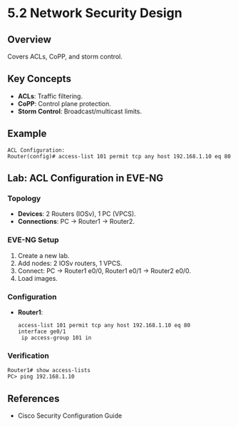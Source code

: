 # 5.2 Network Security Design

## Overview
Covers ACLs, CoPP, and storm control.

## Key Concepts
- **ACLs**: Traffic filtering.
- **CoPP**: Control plane protection.
- **Storm Control**: Broadcast/multicast limits.

## Example
```text
ACL Configuration:
Router(config)# access-list 101 permit tcp any host 192.168.1.10 eq 80
```

## Lab: ACL Configuration in EVE-NG
### Topology
- **Devices**: 2 Routers (IOSv), 1 PC (VPCS).
- **Connections**: PC -> Router1 -> Router2.

### EVE-NG Setup
1. Create a new lab.
2. Add nodes: 2 IOSv routers, 1 VPCS.
3. Connect: PC -> Router1 e0/0, Router1 e0/1 -> Router2 e0/0.
4. Load images.

### Configuration
- **Router1**:
  ```text
  access-list 101 permit tcp any host 192.168.1.10 eq 80
  interface ge0/1
   ip access-group 101 in
  ```

### Verification
```text
Router1# show access-lists
PC> ping 192.168.1.10
```

## References
- Cisco Security Configuration Guide
